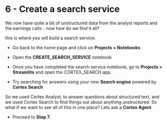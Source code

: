 # 6 - Create a search service

We now have quite a bit of unstructured data from the analyst reports and the earnings calls  - now how do we find it all? 

this is where you will build a search service.

- Go back to the home page and click on **Projects > Notebooks**

- Open the **CREATE_SEARCH_SERVICE** notebook

- Once you have completed the search service notebook, go to **Projects > Streamlits** and open the CORTEX_SEARCH app.

- Try searching for answers using your new **Search engine** powered by **Cortex Search**

So we used Cortex Analyst, to answer questions about structured text, and we used Cortex Search to find things out about anything unstructured.   So what if we want to see all of this in one place?  Lets ask a **Cortex Agent**.

- Proceed to **Step 7**.




